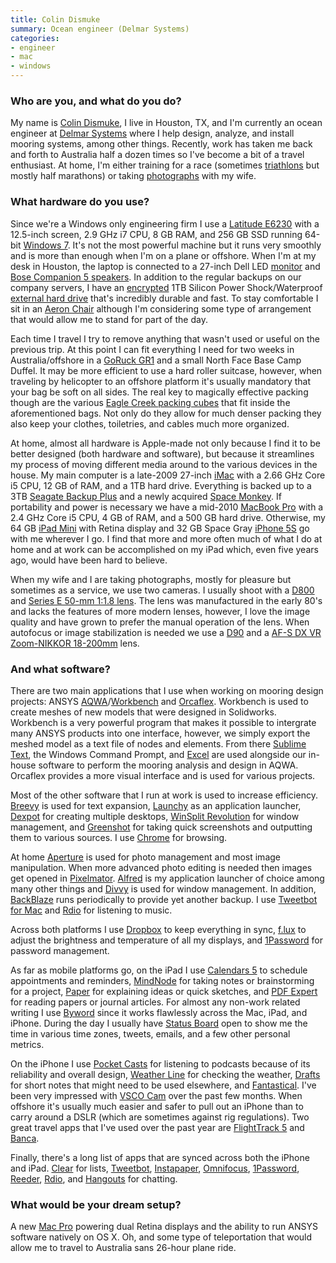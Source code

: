 ```yaml
---
title: Colin Dismuke
summary: Ocean engineer (Delmar Systems)
categories:
- engineer
- mac
- windows
---
```


### Who are you, and what do you do?

My name is [Colin Dismuke](http://www.cpdis.com/ "Colin's website."), I live in Houston, TX, and I'm currently an ocean engineer at [Delmar Systems](https://web-server-1.delmarus.com/Engineering/index.html "The Delmar Systems website.") where I help design, analyze, and install mooring systems, among other things. Recently, work has taken me back and forth to Australia half a dozen times so I've become a bit of a travel enthusiast. At home, I'm either training for a race (sometimes [triathlons](http://www.flickr.com/photos/cpdis/sets/72157637473975913/ "Colin's NYC Ironman photoset.") but mostly half marathons) or taking [photographs](http://www.flickr.com/photos/cpdis "Colin's Flickr account.") with my wife.

### What hardware do you use?

Since we're a Windows only engineering firm I use a [Latitude E6230][latitude-e6230] with a 12.5-inch screen, 2.9 GHz i7 CPU, 8 GB RAM, and 256 GB SSD running 64-bit [Windows 7][windows-7]. It's not the most powerful machine but it runs very smoothly and is more than enough when I'm on a plane or offshore. When I'm at my desk in Houston, the laptop is connected to a 27-inch Dell LED [monitor][ultrasharp-u2713hm] and [Bose Companion 5 speakers][companion-5]. In addition to the regular backups on our company servers, I have an [encrypted][truecrypt] 1TB Silicon Power Shock/Waterproof [external hard drive][armor-a80] that's incredibly durable and fast. To stay comfortable I sit in an [Aeron Chair][aeron] although I'm considering some type of arrangement that would allow me to stand for part of the day.

Each time I travel I try to remove anything that wasn't used or useful on the previous trip. At this point I can fit everything I need for two weeks in Australia/offshore in a [GoRuck GR1][gr1] and a small North Face Base Camp Duffel. It may be more efficient to use a hard roller suitcase, however, when traveling by helicopter to an offshore platform it's usually mandatory that your bag be soft on all sides. The real key to magically effective packing though are the various [Eagle Creek packing cubes][pack-it-half-cube] that fit inside the aforementioned bags. Not only do they allow for much denser packing they also keep your clothes, toiletries, and cables much more organized.

At home, almost all hardware is Apple-made not only because I find it to be better designed (both hardware and software), but because it streamlines my process of moving different media around to the various devices in the house. My main computer is a late-2009 27-inch [iMac][] with a 2.66 GHz Core i5 CPU, 12 GB of RAM, and a 1TB hard drive. Everything is backed up to a 3TB [Seagate Backup Plus][backup-plus] and a newly acquired [Space Monkey][space-monkey]. If portability and power is necessary we have a mid-2010 [MacBook Pro][macbook-pro] with a 2.4 GHz Core i5 CPU, 4 GB of RAM, and a 500 GB hard drive. Otherwise, my 64 GB [iPad Mini][ipad-mini-2] with Retina display and 32 GB Space Gray [iPhone 5S][iphone-5s] go with me wherever I go. I find that more and more often much of what I do at home and at work can be accomplished on my iPad which, even five years ago, would have been hard to believe.

When my wife and I are taking photographs, mostly for pleasure but sometimes as a service, we use two cameras. I usually shoot with a [D800][] and [Series E 50-mm 1:1.8 lens][50mm-f1.8-series-e]. The lens was manufactured in the early 80's and lacks the features of more modern lenses, however, I love the image quality and have grown to prefer the manual operation of the lens. When autofocus or image stabilization is needed we use a [D90][] and a [AF-S DX VR Zoom-NIKKOR 18-200mm][af-s-dx-vr-zoom-nikkor-18-200mm-f3.5-5.6g-if-ed] lens.

### And what software?

There are two main applications that I use when working on mooring design projects: ANSYS [AQWA][]/[Workbench][] and [Orcaflex][]. Workbench is used to create meshes of new models that were designed in Solidworks. Workbench is a very powerful program that makes it possible to intergrate many ANSYS products into one interface, however, we simply export the meshed model as a text file of nodes and elements. From there [Sublime Text][sublime-text], the Windows Command Prompt, and [Excel][] are used alongside our in-house software to perform the mooring analysis and design in AQWA. Orcaflex provides a more visual interface and is used for various projects.

Most of the other software that I run at work is used to increase efficiency. [Breevy][] is used for text expansion, [Launchy][] as an application launcher, [Dexpot][] for creating multiple desktops, [WinSplit Revolution][winsplit-revolution] for window management, and [Greenshot][] for taking quick screenshots and outputting them to various sources. I use [Chrome][] for browsing.

At home [Aperture][] is used for photo management and most image manipulation. When more advanced photo editing is needed then images get opened in [Pixelmator][]. [Alfred][] is my application launcher of choice among many other things and [Divvy][] is used for window management. In addition, [BackBlaze][] runs periodically to provide yet another backup. I use [Tweetbot for Mac][tweetbot] and [Rdio][] for listening to music.

Across both platforms I use [Dropbox][] to keep everything in sync, [f.lux][] to adjust the brightness and temperature of all my displays, and [1Password][] for password management.

As far as mobile platforms go, on the iPad I use [Calendars 5][calendars-ios] to schedule appointments and reminders, [MindNode][mindnode-ios] for taking notes or brainstorming for a project, [Paper][paper-ios] for explaining ideas or quick sketches, and [PDF Expert][pdf-export-ios] for reading papers or journal articles. For almost any non-work related writing I use [Byword][byword-ios] since it works flawlessly across the Mac, iPad, and iPhone. During the day I usually have [Status Board][status-board-ios] open to show me the time in various time zones, tweets, emails, and a few other personal metrics.

On the iPhone I use [Pocket Casts][pocket-casts-ios] for listening to podcasts because of its reliability and overall design, [Weather Line][weather-line-ios] for checking the weather, [Drafts][drafts-ios] for short notes that might need to be used elsewhere, and [Fantastical][fantastical-ios]. I've been very impressed with [VSCO Cam][vsco-cam-ios] over the past few months. When offshore it's usually much easier and safer to pull out an iPhone than to carry around a DSLR (which are sometimes against rig regulations). Two great travel apps that I've used over the past year are [FlightTrack 5][flighttrack-ios] and [Banca][banca-ios].

Finally, there's a long list of apps that are synced across both the iPhone and iPad. [Clear][] for lists, [Tweetbot][tweetbot-ios], [Instapaper][instapaper-ios], [Omnifocus][omnifocus-ios], [1Password][1password-ios], [Reeder][reeder-ios], [Rdio][rdio-ios], and [Hangouts][google-hangouts-ios] for chatting.

### What would be your dream setup?

A new [Mac Pro][mac-pro] powering dual Retina displays and the ability to run ANSYS software natively on OS X. Oh, and some type of teleportation that would allow me to travel to Australia sans 26-hour plane ride.

[50mm-f1.8-series-e]: http://www.kenrockwell.com/nikon/50f18E.htm "A camera lens."
[aeron]: http://www.hermanmiller.com/products/seating/performance-work-chairs/aeron-chairs.html "A work chair."
[af-s-dx-vr-zoom-nikkor-18-200mm-f3.5-5.6g-if-ed]: https://www.nikonusa.com/en/Nikon-Products/Product-Archive/Camera-Lenses/2159/AF-S-DX-VR-Zoom-NIKKOR-18-200mm-f%252F3.5-5.6G-IF-ED.html "A zoom lens."
[armor-a80]: https://www.amazon.com/Silicon-Power-2-5-Inch-Military-SP010TBPHDA80S3B/dp/B005EWTL7C "A rugged external disk drive."
[backup-plus]: https://www.amazon.com/Seagate-Backup-Desktop-External-STCA3000101/dp/B00829THQE "An external disk drive."
[companion-5]: https://www.amazon.com/Bose-Companion-Multimedia-Speaker-System/dp/B000IE8Z4Q "Three-piece 5.1 stereo speakers for computers."
[d800]: https://www.amazon.com/Nikon-FX-Format-Digital-Camera-MODEL/dp/B0076AYNXM "A 36.3 megapixel DSLR."
[d90]: https://www.nikonusa.com/en/Nikon-Products/Product-Archive/Digital-SLR-Cameras/D90.html "A 12.3 megapixel digital SLR camera."
[gr1]: https://www.goruck.com/en/gr1 "A rucksack."
[imac]: https://www.apple.com/imac/ "An all-in-one computer."
[ipad-mini-2]: https://en.wikipedia.org/wiki/IPad_Mini_(2nd_generation) "A 7.9 inch tablet device with a Retina screen."
[iphone-5s]: https://en.wikipedia.org/wiki/IPhone_5S "A smartphone."
[latitude-e6230]: https://www.amazon.com/Dell-Latitude-i7-3520M-Backlit-Keyboard/dp/B00B8TO4CW "A 12.5 inch PC laptop."
[mac-pro]: https://www.apple.com/mac-pro/ "The Intel-based Mac tower computer."
[macbook-pro]: https://www.apple.com/macbook-pro/ "A laptop."
[pack-it-half-cube]: https://shop.eaglecreek.com/packit-half-cube/d/1080_c_21 "A packing bag."
[space-monkey]: https://www.spacemonkey.com/ "A backup device and service."
[ultrasharp-u2713hm]: http://accessories.ap.dell.com/sna/productdetail.aspx?c=au&cs=audhs1&l=en&redirect=1&s=dhs&sku=210-40773 "A 27 inch LCD monitor"
[1password-ios]: https://itunes.apple.com/us/app/1password-password-manager/id568903335 "Password storage software for the iPhone."
[1password]: https://1password.com "Password management software for Mac OS X."
[alfred]: https://www.alfredapp.com/ "A launcher app for the Mac."
[aperture]: https://en.wikipedia.org/wiki/Aperture_(software) "Photo editing and management software for Mac OS X."
[aqwa]: http://easc.ansys.com/Products/Other+Products/ANSYS+AQWA "Marine/offshore structure analysis software."
[backblaze]: https://www.backblaze.com/cloud-backup.html "Online backup."
[banca-ios]: https://itunes.apple.com/us/app/banca-all-currency-converter/id431528245 "A currency conversion app."
[breevy]: http://www.16software.com/breevy/ "Windows software for expanding text shortcuts."
[byword-ios]: https://itunes.apple.com/us/app/byword/id482063361 "A Markdown text editor app."
[calendars-ios]: https://readdle.com/products/calendars5/ "A calendar app."
[chrome]: https://www.google.com/intl/en/chrome/browser/ "A WebKit-based browser, where each tab runs in its own thread."
[clear]: https://realmacsoftware.com/clear/ "A to do list app for the Mac and iOS."
[dexpot]: http://dexpot.de/ "Virtual desktop software for Windows."
[divvy]: http://mizage.com/divvy/ "Window management and arrangement for Mac OS X."
[drafts-ios]: https://agiletortoise.com/drafts/ "A note taking app."
[dropbox]: https://www.dropbox.com/ "Online syncing and storage."
[excel]: https://products.office.com/en-us/excel "A spreadsheet application."
[f.lux]: https://justgetflux.com/ "A tool to make the colour of your screen adapt to the current time of day."
[fantastical-ios]: https://flexibits.com/fantastical-iphone "An alternative calendar app."
[flighttrack-ios]: https://itunes.apple.com/us/app/flighttrack-5/id716913565 "A flight tracking app."
[google-hangouts-ios]: https://itunes.apple.com/us/app/hangouts/id643496868 "An app for the chat service."
[greenshot]: http://getgreenshot.org/ "Screen capture software for Windows."
[instapaper-ios]: https://www.instapaper.com/iphone "An iPhone app for reading Instapaper saved pages."
[launchy]: http://www.launchy.net "A launcher for Windows."
[mindnode-ios]: https://itunes.apple.com/us/app/mindnode/id312220102 "A mind mapping app."
[omnifocus-ios]: https://itunes.apple.com/us/app/omnifocus-2-for-iphone/id690305341 "Task management for the iPhone."
[orcaflex]: https://www.orcina.com/SoftwareProducts/OrcaFlex/index.php "Offshore marine systems analysis software."
[paper-ios]: https://www.fiftythree.com/paper "A notebook/drawing app."
[pdf-export-ios]: https://readdle.com/products/pdfexpert5/ "A PDF viewer/editor app."
[pixelmator]: http://www.pixelmator.com/mac/ "An image editor for the Mac."
[pocket-casts-ios]: https://itunes.apple.com/app/pocket-casts/id414834813 "A podcast app."
[rdio-ios]: https://itunes.apple.com/us/app/rdio/id335060889 "An Rdio client for iOS."
[rdio]: http://www.rdio.com/home/en-us/ "A music streaming service."
[reeder-ios]: http://reederapp.com/ios/ "A Google Reader client for iOS."
[status-board-ios]: https://panic.com/statusboard/ "A customisable dashboard app."
[sublime-text]: http://www.sublimetext.com/ "A coder's text editor."
[truecrypt]: http://truecrypt.sourceforge.net/ "Encryption software."
[tweetbot-ios]: https://tapbots.com/tweetbot/ "A Twitter client for iOS."
[tweetbot]: https://tapbots.com/tweetbot/mac/ "A Twitter client for the Mac."
[vsco-cam-ios]: https://itunes.apple.com/app/vsco-cam/id588013838 "A camera app."
[weather-line-ios]: http://weatherlineapp.com/ "A weather app."
[windows-7]: https://en.wikipedia.org/wiki/Windows_7 "An operating system."
[winsplit-revolution]: https://alternativeto.net/software/winsplit-revolution/ "Windows software for window management."
[workbench]: https://www.ansys.com/Products/Platform/ "Engineering simulation software."
